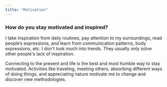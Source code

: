 ```yaml
---
title: "Motivation"
---
```

### How do you stay motivated and inspired?

I take inspiration from daily routines, pay attention to my surroundings, read people’s expressions, and learn from communication patterns, body expressions, etc. I don't look much into trends. They usually only solve other people's lack of inspiration.

Connecting to the present and life is the best and most humble way to stay motivated. Activities like traveling, meeting others, absorbing different ways of doing things, and appreciating nature motivate me to change and discover new methodologies.